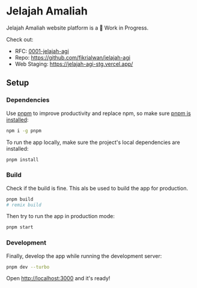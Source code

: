# Jelajah Amaliah

Jelajah Amaliah website platform is a 🚧 Work in Progress.

Check out:

- RFC: [0001-jelajah-agi](https://fikrialwan.notion.site/RFC-Development-a-Jelajah-AGI-site-Frontend-c1cadf282d094263b3c492a3c9d8a7ea?pvs=74)
- Repo: <https://github.com/fikrialwan/jelajah-agi>
- Web Staging: <https://jelajah-agi-stg.vercel.app/>


## Setup

### Dependencies

Use [pnpm](https://pnpm.io) to improve productivity and replace npm, so make
sure [pnpm is installed](https://pnpm.io/installation#using-npm):

```sh
npm i -g pnpm
```

To run the app locally, make sure the project's local dependencies are
installed:

```sh
pnpm install
```

### Build

Check if the build is fine. This als be used to build the app for production.

```sh
pnpm build
# remix build
```

Then try to run the app in production mode:

```sh
pnpm start
```

### Development

Finally, develop the app while running the development server:

```sh
pnpm dev --turbo
```

Open <http://localhost:3000> and it's ready!

